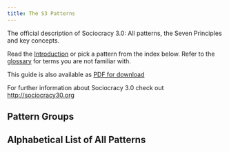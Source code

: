 ```yaml
---
title: The S3 Patterns
---
```


The official description of Sociocracy 3.0: All patterns, the Seven Principles and key concepts.

Read the [Introduction](introduction.html) or pick a pattern from the index below. Refer to the [glossary](glossary.html) for terms you are not familiar with.

This guide is also available as [PDF for download](http://sociocracy30.org/_res/s3-practical-guide.pdf)

For further information about Sociocracy 3.0 check out <http://sociocracy30.org>

## Pattern Groups

<!-- GROUP-INDEX -->

## Alphabetical List of All Patterns

<!-- PATTERN-INDEX -->
